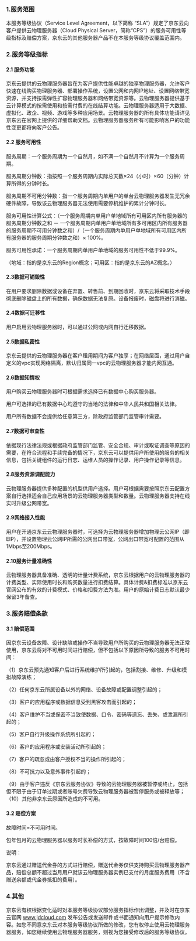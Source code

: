 ### 1.服务范围

本服务等级协议（Service Level Agreement，以下简称 “SLA”）规定了京东云向客户提供云物理服务器（Cloud Physical Server，简称“CPS”）的服务可用性等级指标及赔偿方案，京东云的其他服务器产品不在本服务等级协议覆盖范围内。

### 2.服务等级指标

#### 2.1 服务功能

京东云提供的云物理服务器旨在为客户提供性能卓越的独享物理服务器，允许客户快速在线购买物理服务器、部署操作系统，设置公网和内网IP地址、设置网络带宽资源，并支持按需弹性扩容物理服务器和网络带宽资源等。云物理服务器提供基于云计算模式的按需使用和按需付费的在线结算功能。云物理服务器适用于大数据、虚拟化、政企、视频、游戏等多种应用场景。云物理服务器的所有具体功能请详见京东云在官网上提供的详细帮助文档。云物理服务器服务所有可能影响客户的功能性变更都将向客户公告。

#### 2.2 服务可用性

服务周期：一个服务周期为一个自然月，如不满一个自然月不计算为一个服务周期。

服务周期分钟数：指按照一个服务周期内实际总天数×24（小时）×60（分钟）计算所得的分钟时长。

服务周期不可用分钟数：指一个服务周期内单用户的单台云物理服务器发生无冗余硬件故障，导致该云物理服务器无法使用需要停机维护的累计分钟时长。

服务可用性计算公式：（一个服务周期内单用户单地域所有可用区内所有服务器的服务周期分钟数之和 － 一个服务周期内单用户单地域所有多可用区内所有服务器的服务周期不可用分钟数之和）/（一个服务周期内单用户单地域所有可用区内所有服务器的服务周期分钟数之和）× 100%。

服务可用性承诺：一个服务周期内单用户单地域的服务可用性不低于99.9%。

（地域：指的是京东云的Region概念；可用区：指的是京东云的AZ概念。）

#### 2.3数据可销毁性

在用户要求删除数据或设备在弃置、转售前、到期回收时，京东云将采取技术手段彻底删除磁盘上的所有数据，确保数据无法复原。设备报废时，磁盘将进行消磁。

#### 2.4数据可迁移性

用户启用云物理服务器时，可以通过公网或内网自行迁移数据。

#### 2.5数据私密性

京东云提供的云物理服务器在客户租用期间为客户独享；在网络层面，通过用户自定义的vpc实现网络隔离，默认归属同一vpc的云物理服务器才能内网互通。

#### 2.6数据知情权

用户购买云物理服务器时可根据需求选择已有数据中心购买服务器。

用户可选择的已有数据中心均遵守的当地的法律和中华人民共和国相关法律。

用户所有数据不会提供给任意第三方，除政府监管部门监管审计需要。

#### 2.7数据可审查性

依据现行法律法规或根据政府监管部门监管、安全合规、审计或取证调查等原因的需要，在符合流程和手续完备的情况下，京东云可以提供用户所使用的服务的相关信息，包括关键组件的运行日志、运维人员的操作记录、用户操作记录等信息。

#### 2.8服务资源调配能力

云物理服务器提供多种配置的机型供用户选择。用户可根据需要按照京东云配置方案自行选择适合自己应用场景的云物理服务器类型和数量。云物理服务器支持在线实时升级公网带宽。

#### 2.9网络接入性能

用户在开通京东云云物理服务器时，可选择为云物理服务器增加物理云公网IP（即EIP），并设置物理云公网IP所需的公网出口带宽，公网出口带宽可配置的范围从1Mbps至200Mbps。

#### 2.10服务计量准确性

云物理服务器具备准确、透明的计量计费系统，京东云根据用户的云物理服务器的计费类型、实际使用时长和购买数量进行扣费结算。具体计费&扣费标准以京东云官网公布的有效的计费模式、价格和扣费方法为准。用户的原始计费日志默认最少保留3年备查。

### 3.服务赔偿条款

#### 3.1 赔偿范围

因京东云设备故障、设计缺陷或操作不当导致用户所购买的云物理服务器无法正常使用，京东云将对不可用时间进行赔偿，但不包括以下原因所导致的服务不可用时间：

（1）京东云预先通知客户后进行系统维护所引起的，包括割接、维修、升级和模拟故障演练；

（2）任何京东云所属设备以外的网络、设备故障或配置调整引起的；

（3）客户的应用程序或数据信息受到黑客攻击而引起的；

（4）客户维护不当或保密不当致使数据、口令、密码等遗忘、丢失、或泄漏所引起的；

（5）客户自行升级操作系统所引起的；

（6）客户的应用程序或安装活动所引起的；

（7）客户的疏忽或由客户授权不当的操作所引起的；

（8）不可抗力以及意外事件引起的；

（9）由于客户违反《京东云服务协议》导致的云物理服务器被暂停或终止，包括但不限于由于订单过期或者账号欠费导致云物理服务器被暂停服务或被释放等；
（10）其他非京东云原因所造成的不可用。

#### 3.2 赔偿方案

故障时间=不可用时间。

包年包月的云物理服务器以服务时长补偿的方式，按故障时间100倍/台赔偿。

说明：

京东云通过赠送代金券的方式进行赔偿，赠送代金券仅供支持购买云物理服务器产品，赔偿总额不超过当月用户就该云物理服务器实例已支付的月度服务费用（不含赠送余额或代金券抵扣的费用）。

### 4.其他

京东云有权根据变化适时对本服务等级协议部分服务指标作出调整，并及时在京东云官网 www.jdcloud.com 发布公告或发送邮件或书面通知向用户提示修改内容。如您不同意京东云对本服务等级协议所做的修改，您有权停止使用云物理服务器服务，如您继续使用云物理服务器服务，则视为您接受修改后的服务等级协议。

